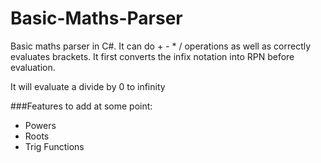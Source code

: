 # Basic-Maths-Parser
Basic maths parser in C#. It can do + - * / operations as well as correctly evaluates brackets. It first converts the infix notation into RPN before evaluation.

It will evaluate a divide by 0 to infinity

###Features to add at some point:

- Powers
- Roots
- Trig Functions
